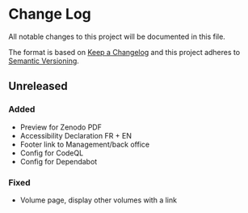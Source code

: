 # Change Log

All notable changes to this project will be documented in this file.

The format is based on [Keep a Changelog](https://keepachangelog.com/en/1.0.0/)
and this project adheres to [Semantic Versioning](https://semver.org/spec/v2.0.0.html).


## Unreleased

### Added
- Preview for Zenodo PDF
- Accessibility Declaration FR + EN
- Footer link to Management/back office
- Config for CodeQL
- Config for Dependabot

### Fixed
- Volume page, display other volumes with a link


<!-- 
### Changed
### Deprecated
### Removed
### Security
-->

